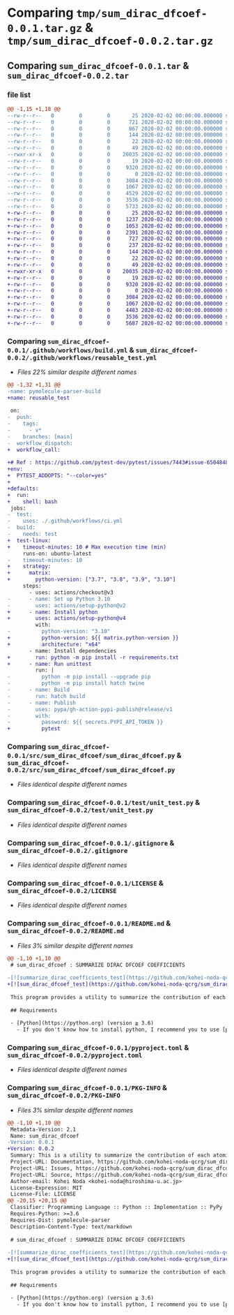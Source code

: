 # Comparing `tmp/sum_dirac_dfcoef-0.0.1.tar.gz` & `tmp/sum_dirac_dfcoef-0.0.2.tar.gz`

## Comparing `sum_dirac_dfcoef-0.0.1.tar` & `sum_dirac_dfcoef-0.0.2.tar`

### file list

```diff
@@ -1,15 +1,18 @@
--rw-r--r--   0        0        0       25 2020-02-02 00:00:00.000000 sum_dirac_dfcoef-0.0.1/requirements.txt
--rw-r--r--   0        0        0      721 2020-02-02 00:00:00.000000 sum_dirac_dfcoef-0.0.1/.github/workflows/build.yml
--rw-r--r--   0        0        0      867 2020-02-02 00:00:00.000000 sum_dirac_dfcoef-0.0.1/.github/workflows/ci.yml
--rw-r--r--   0        0        0      144 2020-02-02 00:00:00.000000 sum_dirac_dfcoef-0.0.1/.vscode/settings.json
--rw-r--r--   0        0        0       22 2020-02-02 00:00:00.000000 sum_dirac_dfcoef-0.0.1/src/sum_dirac_dfcoef/__about__.py
--rw-r--r--   0        0        0       49 2020-02-02 00:00:00.000000 sum_dirac_dfcoef-0.0.1/src/sum_dirac_dfcoef/__init__.py
--rwxr-xr-x   0        0        0    20035 2020-02-02 00:00:00.000000 sum_dirac_dfcoef-0.0.1/src/sum_dirac_dfcoef/sum_dirac_dfcoef.py
--rw-r--r--   0        0        0       19 2020-02-02 00:00:00.000000 sum_dirac_dfcoef-0.0.1/test/.gitignore
--rw-r--r--   0        0        0     9320 2020-02-02 00:00:00.000000 sum_dirac_dfcoef-0.0.1/test/unit_test.py
--rw-r--r--   0        0        0        0 2020-02-02 00:00:00.000000 sum_dirac_dfcoef-0.0.1/test/results/.gitkeep
--rw-r--r--   0        0        0     3084 2020-02-02 00:00:00.000000 sum_dirac_dfcoef-0.0.1/.gitignore
--rw-r--r--   0        0        0     1067 2020-02-02 00:00:00.000000 sum_dirac_dfcoef-0.0.1/LICENSE
--rw-r--r--   0        0        0     4529 2020-02-02 00:00:00.000000 sum_dirac_dfcoef-0.0.1/README.md
--rw-r--r--   0        0        0     3536 2020-02-02 00:00:00.000000 sum_dirac_dfcoef-0.0.1/pyproject.toml
--rw-r--r--   0        0        0     5733 2020-02-02 00:00:00.000000 sum_dirac_dfcoef-0.0.1/PKG-INFO
+-rw-r--r--   0        0        0       25 2020-02-02 00:00:00.000000 sum_dirac_dfcoef-0.0.2/requirements.txt
+-rw-r--r--   0        0        0     1237 2020-02-02 00:00:00.000000 sum_dirac_dfcoef-0.0.2/.github/scripts/versionup.py
+-rw-r--r--   0        0        0     1053 2020-02-02 00:00:00.000000 sum_dirac_dfcoef-0.0.2/.github/workflows/publish.yml
+-rw-r--r--   0        0        0     2391 2020-02-02 00:00:00.000000 sum_dirac_dfcoef-0.0.2/.github/workflows/release-pr.yml
+-rw-r--r--   0        0        0      727 2020-02-02 00:00:00.000000 sum_dirac_dfcoef-0.0.2/.github/workflows/reusable_test.yml
+-rw-r--r--   0        0        0      237 2020-02-02 00:00:00.000000 sum_dirac_dfcoef-0.0.2/.github/workflows/test.yml
+-rw-r--r--   0        0        0      144 2020-02-02 00:00:00.000000 sum_dirac_dfcoef-0.0.2/.vscode/settings.json
+-rw-r--r--   0        0        0       22 2020-02-02 00:00:00.000000 sum_dirac_dfcoef-0.0.2/src/sum_dirac_dfcoef/__about__.py
+-rw-r--r--   0        0        0       49 2020-02-02 00:00:00.000000 sum_dirac_dfcoef-0.0.2/src/sum_dirac_dfcoef/__init__.py
+-rwxr-xr-x   0        0        0    20035 2020-02-02 00:00:00.000000 sum_dirac_dfcoef-0.0.2/src/sum_dirac_dfcoef/sum_dirac_dfcoef.py
+-rw-r--r--   0        0        0       19 2020-02-02 00:00:00.000000 sum_dirac_dfcoef-0.0.2/test/.gitignore
+-rw-r--r--   0        0        0     9320 2020-02-02 00:00:00.000000 sum_dirac_dfcoef-0.0.2/test/unit_test.py
+-rw-r--r--   0        0        0        0 2020-02-02 00:00:00.000000 sum_dirac_dfcoef-0.0.2/test/results/.gitkeep
+-rw-r--r--   0        0        0     3084 2020-02-02 00:00:00.000000 sum_dirac_dfcoef-0.0.2/.gitignore
+-rw-r--r--   0        0        0     1067 2020-02-02 00:00:00.000000 sum_dirac_dfcoef-0.0.2/LICENSE
+-rw-r--r--   0        0        0     4483 2020-02-02 00:00:00.000000 sum_dirac_dfcoef-0.0.2/README.md
+-rw-r--r--   0        0        0     3536 2020-02-02 00:00:00.000000 sum_dirac_dfcoef-0.0.2/pyproject.toml
+-rw-r--r--   0        0        0     5687 2020-02-02 00:00:00.000000 sum_dirac_dfcoef-0.0.2/PKG-INFO
```

### Comparing `sum_dirac_dfcoef-0.0.1/.github/workflows/build.yml` & `sum_dirac_dfcoef-0.0.2/.github/workflows/reusable_test.yml`

 * *Files 22% similar despite different names*

```diff
@@ -1,32 +1,31 @@
-name: pymolecule-parser-build
+name: reusable_test
 
 on:
-  push:
-    tags:
-      - v*
-    branches: [main]
-  workflow_dispatch:
+  workflow_call:
 
+# Ref : https://github.com/pytest-dev/pytest/issues/7443#issue-650484842
+env:
+  PYTEST_ADDOPTS: "--color=yes"
+
+defaults:
+  run:
+    shell: bash
 jobs:
-  test:
-    uses: ./.github/workflows/ci.yml
-  build:
-    needs: test
+  test-linux:
+    timeout-minutes: 10 # Max execution time (min)
     runs-on: ubuntu-latest
-    timeout-minutes: 10
+    strategy:
+      matrix:
+        python-version: ["3.7", "3.8", "3.9", "3.10"]
     steps:
       - uses: actions/checkout@v3
-      - name: Set up Python 3.10
-        uses: actions/setup-python@v2
+      - name: Install python
+        uses: actions/setup-python@v4
         with:
-          python-version: "3.10"
+          python-version: ${{ matrix.python-version }}
+          architecture: "x64"
       - name: Install dependencies
+        run: python -m pip install -r requirements.txt
+      - name: Run unittest
         run: |
-          python -m pip install --upgrade pip
-          python -m pip install hatch twine
-      - name: Build
-        run: hatch build
-      - name: Publish
-        uses: pypa/gh-action-pypi-publish@release/v1
-        with:
-          password: ${{ secrets.PYPI_API_TOKEN }}
+          pytest
```

### Comparing `sum_dirac_dfcoef-0.0.1/src/sum_dirac_dfcoef/sum_dirac_dfcoef.py` & `sum_dirac_dfcoef-0.0.2/src/sum_dirac_dfcoef/sum_dirac_dfcoef.py`

 * *Files identical despite different names*

### Comparing `sum_dirac_dfcoef-0.0.1/test/unit_test.py` & `sum_dirac_dfcoef-0.0.2/test/unit_test.py`

 * *Files identical despite different names*

### Comparing `sum_dirac_dfcoef-0.0.1/.gitignore` & `sum_dirac_dfcoef-0.0.2/.gitignore`

 * *Files identical despite different names*

### Comparing `sum_dirac_dfcoef-0.0.1/LICENSE` & `sum_dirac_dfcoef-0.0.2/LICENSE`

 * *Files identical despite different names*

### Comparing `sum_dirac_dfcoef-0.0.1/README.md` & `sum_dirac_dfcoef-0.0.2/README.md`

 * *Files 3% similar despite different names*

```diff
@@ -1,10 +1,10 @@
 # sum_dirac_dfcoef : SUMMARIZE DIRAC DFCOEF COEFFICIENTS
 
-[![summarize_dirac_coefficients_test](https://github.com/kohei-noda-qcrg/summarize_dirac_dfcoef_coefficients/actions/workflows/ci.yml/badge.svg)](https://github.com/kohei-noda-qcrg/summarize_dirac_dfcoef_coefficients/actions/workflows/ci.yml)
+[![sum_dirac_dfcoef_test](https://github.com/kohei-noda-qcrg/sum_dirac_dfcoef/actions/workflows/test.yml/badge.svg)](https://github.com/kohei-noda-qcrg/sum_dirac_dfcoef/actions/workflows/test.yml)
 
 This program provides a utility to summarize the contribution of each atomic orbital per molecular orbital from the [DIRAC](http://diracprogram.org/doku.php) output file that the [*PRIVEC and .VECPRI options](http://www.diracprogram.org/doc/release-22/manual/analyze/privec.html) are used.
 
 ## Requirements
 
 - [Python](https://python.org) (version ≧ 3.6)
   - If you don't know how to install python, I recommend you to use [pyenv](https://github.com/pyenv/pyenv)
```

### Comparing `sum_dirac_dfcoef-0.0.1/pyproject.toml` & `sum_dirac_dfcoef-0.0.2/pyproject.toml`

 * *Files identical despite different names*

### Comparing `sum_dirac_dfcoef-0.0.1/PKG-INFO` & `sum_dirac_dfcoef-0.0.2/PKG-INFO`

 * *Files 3% similar despite different names*

```diff
@@ -1,10 +1,10 @@
 Metadata-Version: 2.1
 Name: sum_dirac_dfcoef
-Version: 0.0.1
+Version: 0.0.2
 Summary: This is a utility to summarize the contribution of each atomic orbital per molecular orbital from the DIRAC output file that the *PRIVEC and .VECPRI options are used.
 Project-URL: Documentation, https://github.com/kohei-noda-qcrg/sum_dirac_dfcoef#readme
 Project-URL: Issues, https://github.com/kohei-noda-qcrg/sum_dirac_dfcoef/issues
 Project-URL: Source, https://github.com/kohei-noda-qcrg/sum_dirac_dfcoef
 Author-email: Kohei Noda <kohei-noda@hiroshima-u.ac.jp>
 License-Expression: MIT
 License-File: LICENSE
@@ -20,15 +20,15 @@
 Classifier: Programming Language :: Python :: Implementation :: PyPy
 Requires-Python: >=3.6
 Requires-Dist: pymolecule-parser
 Description-Content-Type: text/markdown
 
 # sum_dirac_dfcoef : SUMMARIZE DIRAC DFCOEF COEFFICIENTS
 
-[![summarize_dirac_coefficients_test](https://github.com/kohei-noda-qcrg/summarize_dirac_dfcoef_coefficients/actions/workflows/ci.yml/badge.svg)](https://github.com/kohei-noda-qcrg/summarize_dirac_dfcoef_coefficients/actions/workflows/ci.yml)
+[![sum_dirac_dfcoef_test](https://github.com/kohei-noda-qcrg/sum_dirac_dfcoef/actions/workflows/test.yml/badge.svg)](https://github.com/kohei-noda-qcrg/sum_dirac_dfcoef/actions/workflows/test.yml)
 
 This program provides a utility to summarize the contribution of each atomic orbital per molecular orbital from the [DIRAC](http://diracprogram.org/doku.php) output file that the [*PRIVEC and .VECPRI options](http://www.diracprogram.org/doc/release-22/manual/analyze/privec.html) are used.
 
 ## Requirements
 
 - [Python](https://python.org) (version ≧ 3.6)
   - If you don't know how to install python, I recommend you to use [pyenv](https://github.com/pyenv/pyenv)
```

